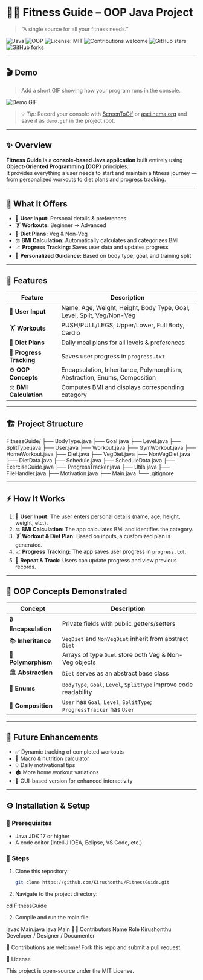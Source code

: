# 🏋️‍♂️ Fitness Guide – OOP Java Project

> “A single source for all your fitness needs.”

![Java](https://img.shields.io/badge/Java-ED8B00?style=for-the-badge&logo=openjdk&logoColor=white)
![OOP](https://img.shields.io/badge/OOP-Principles-blue?style=for-the-badge)
![License: MIT](https://img.shields.io/badge/License-MIT-yellow.svg?style=for-the-badge)
![Contributions welcome](https://img.shields.io/badge/Contributions-Welcome-green?style=for-the-badge)
![GitHub stars](https://img.shields.io/github/stars/your-username/FitnessGuide?style=for-the-badge)
![GitHub forks](https://img.shields.io/github/forks/your-username/FitnessGuide?style=for-the-badge)

---

## 🎬 Demo

> Add a short GIF showing how your program runs in the console.

![Demo GIF](demo.gif)
> 💡 *Tip:* Record your console with [ScreenToGif](https://www.screentogif.com/) or [asciinema.org](https://asciinema.org/) and save it as `demo.gif` in the project root.

---

## ✨ Overview

**Fitness Guide** is a **console-based Java application** built entirely using **Object-Oriented Programming (OOP)** principles.  
It provides everything a user needs to start and maintain a fitness journey — from personalized workouts to diet plans and progress tracking.

---

## 💪 What It Offers

- 🧍 **User Input:** Personal details & preferences  
- 🏋 **Workouts:** Beginner → Advanced  
- 🥗 **Diet Plans:** Veg & Non-Veg  
- ⚖ **BMI Calculation:** Automatically calculates and categorizes BMI  
- 📈 **Progress Tracking:** Saves user data and updates progress  
- 🧠 **Personalized Guidance:** Based on body type, goal, and training split  

---

## 🧩 Features

| Feature | Description |
|----------|-------------|
| 👤 **User Input** | Name, Age, Weight, Height, Body Type, Goal, Level, Split, Veg/Non-Veg |
| 🏋️ **Workouts** | PUSH/PULL/LEGS, Upper/Lower, Full Body, Cardio |
| 🥘 **Diet Plans** | Daily meal plans for all levels & preferences |
| 📂 **Progress Tracking** | Saves user progress in `progress.txt` |
| ⚙ **OOP Concepts** | Encapsulation, Inheritance, Polymorphism, Abstraction, Enums, Composition |
| ⚖ **BMI Calculation** | Computes BMI and displays corresponding category |

---

## 🏗 Project Structure

FitnessGuide/
├── BodyType.java
├── Goal.java
├── Level.java
├── SplitType.java
├── User.java
├── Workout.java
├── GymWorkout.java
├── HomeWorkout.java
├── Diet.java
├── VegDiet.java
├── NonVegDiet.java
├── DietData.java
├── Schedule.java
├── ScheduleData.java
├── ExerciseGuide.java
├── ProgressTracker.java
├── Utils.java
├── FileHandler.java
├── Motivation.java
├── Main.java
└── .gitignore

---

## ⚡ How It Works

1. 👤 **User Input:** The user enters personal details (name, age, height, weight, etc.).  
2. ⚖ **BMI Calculation:** The app calculates BMI and identifies the category.  
3. 🏋 **Workout & Diet Plan:** Based on inputs, a customized plan is generated.  
4. 📈 **Progress Tracking:** The app saves user progress in `progress.txt`.  
5. 🔁 **Repeat & Track:** Users can update progress and view previous records.

---

## 🧠 OOP Concepts Demonstrated

| Concept | Description |
|----------|-------------|
| 🔒 **Encapsulation** | Private fields with public getters/setters |
| 📚 **Inheritance** | `VegDiet` and `NonVegDiet` inherit from abstract `Diet` |
| 🔄 **Polymorphism** | Arrays of type `Diet` store both Veg & Non-Veg objects |
| 🏛 **Abstraction** | `Diet` serves as an abstract base class |
| 📌 **Enums** | `BodyType`, `Goal`, `Level`, `SplitType` improve code readability |
| 🧩 **Composition** | `User` has `Goal`, `Level`, `SplitType`; `ProgressTracker` has `User` |

---

## 🚀 Future Enhancements

- ✅ Dynamic tracking of completed workouts  
- 🥩 Macro & nutrition calculator  
- 💡 Daily motivational tips  
- 🏠 More home workout variations  
- 🎨 GUI-based version for enhanced interactivity  

---

## ⚙️ Installation & Setup

### 🧰 Prerequisites
- Java JDK 17 or higher
- A code editor (IntelliJ IDEA, Eclipse, VS Code, etc.)

### 🔽 Steps
1. Clone this repository:
   ```bash
   git clone https://github.com/Kirushonthu/FitnessGuide.git
2. Navigate to the project directory:

cd FitnessGuide


2. Compile and run the main file:

javac Main.java
java Main
🧑‍💻 Contributors
Name	Role
Kirushonthu
	Developer / Designer / Documenter

💬 Contributions are welcome! Fork this repo and submit a pull request.




📜 License

This project is open-source under the MIT License.
